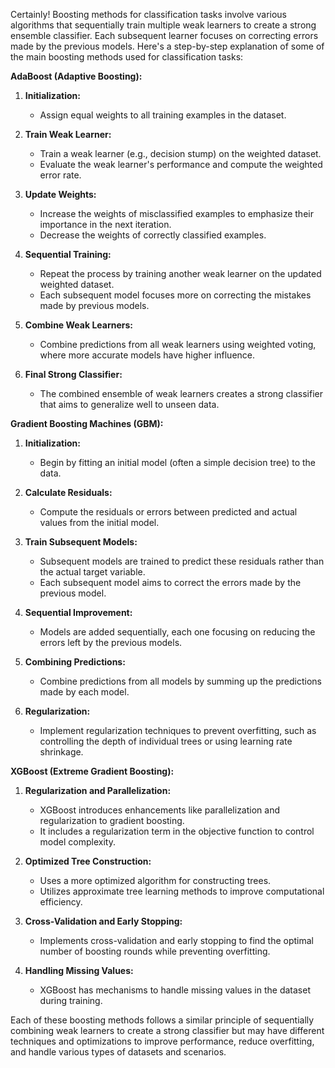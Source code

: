 Certainly! Boosting methods for classification tasks involve various algorithms that sequentially train multiple weak learners to create a strong ensemble classifier. Each subsequent learner focuses on correcting errors made by the previous models. Here's a step-by-step explanation of some of the main boosting methods used for classification tasks:

**AdaBoost (Adaptive Boosting):**

1. **Initialization:**
   - Assign equal weights to all training examples in the dataset.

2. **Train Weak Learner:**
   - Train a weak learner (e.g., decision stump) on the weighted dataset.
   - Evaluate the weak learner's performance and compute the weighted error rate.

3. **Update Weights:**
   - Increase the weights of misclassified examples to emphasize their importance in the next iteration.
   - Decrease the weights of correctly classified examples.

4. **Sequential Training:**
   - Repeat the process by training another weak learner on the updated weighted dataset.
   - Each subsequent model focuses more on correcting the mistakes made by previous models.

5. **Combine Weak Learners:**
   - Combine predictions from all weak learners using weighted voting, where more accurate models have higher influence.

6. **Final Strong Classifier:**
   - The combined ensemble of weak learners creates a strong classifier that aims to generalize well to unseen data.

**Gradient Boosting Machines (GBM):**

1. **Initialization:**
   - Begin by fitting an initial model (often a simple decision tree) to the data.

2. **Calculate Residuals:**
   - Compute the residuals or errors between predicted and actual values from the initial model.
  
3. **Train Subsequent Models:**
   - Subsequent models are trained to predict these residuals rather than the actual target variable.
   - Each subsequent model aims to correct the errors made by the previous model.

4. **Sequential Improvement:**
   - Models are added sequentially, each one focusing on reducing the errors left by the previous models.

5. **Combining Predictions:**
   - Combine predictions from all models by summing up the predictions made by each model.

6. **Regularization:**
   - Implement regularization techniques to prevent overfitting, such as controlling the depth of individual trees or using learning rate shrinkage.

**XGBoost (Extreme Gradient Boosting):**

1. **Regularization and Parallelization:**
   - XGBoost introduces enhancements like parallelization and regularization to gradient boosting.
   - It includes a regularization term in the objective function to control model complexity.

2. **Optimized Tree Construction:**
   - Uses a more optimized algorithm for constructing trees.
   - Utilizes approximate tree learning methods to improve computational efficiency.

3. **Cross-Validation and Early Stopping:**
   - Implements cross-validation and early stopping to find the optimal number of boosting rounds while preventing overfitting.

4. **Handling Missing Values:**
   - XGBoost has mechanisms to handle missing values in the dataset during training.

Each of these boosting methods follows a similar principle of sequentially combining weak learners to create a strong classifier but may have different techniques and optimizations to improve performance, reduce overfitting, and handle various types of datasets and scenarios.